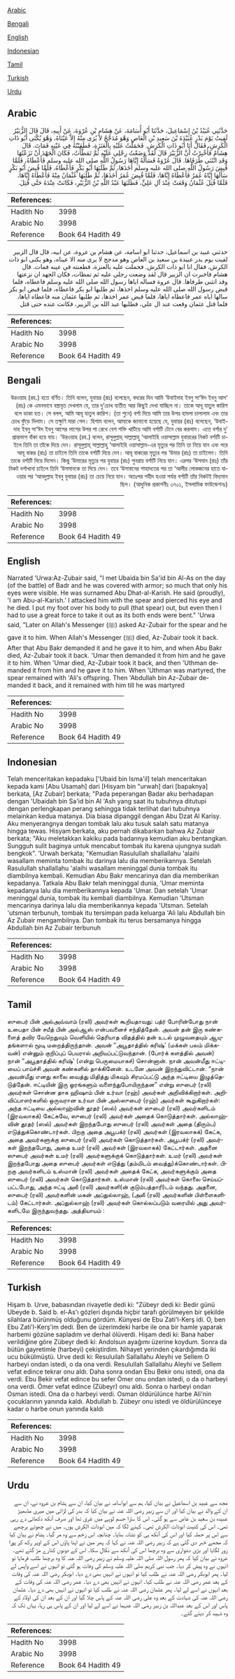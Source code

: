 [Arabic](#arabic)

[Bengali](#bengali)

[English](#english)

[Indonesian](#indonesian)

[Tamil](#tamil)

[Turkish](#turkish)

[Urdu](#urdu)

## Arabic


<div dir="rtl" lang="ar" style={{fontSize:'larger',backgroundColor:'#f8f9fa',padding:20}}>
حَدَّثَنِي عُبَيْدُ بْنُ إِسْمَاعِيلَ، حَدَّثَنَا أَبُو أُسَامَةَ، عَنْ هِشَامِ بْنِ عُرْوَةَ، عَنْ أَبِيهِ، قَالَ قَالَ الزُّبَيْرُ لَقِيتُ يَوْمَ بَدْرٍ عُبَيْدَةَ بْنَ سَعِيدِ بْنِ الْعَاصِ وَهْوَ مُدَجَّجٌ لاَ يُرَى مِنْهُ إِلاَّ عَيْنَاهُ، وَهْوَ يُكْنَى أَبُو ذَاتِ الْكَرِشِ، فَقَالَ أَنَا أَبُو ذَاتِ الْكَرِشِ‏.‏ فَحَمَلْتُ عَلَيْهِ بِالْعَنَزَةِ، فَطَعَنْتُهُ فِي عَيْنِهِ فَمَاتَ‏.‏ قَالَ هِشَامٌ فَأُخْبِرْتُ أَنَّ الزُّبَيْرَ قَالَ لَقَدْ وَضَعْتُ رِجْلِي عَلَيْهِ ثُمَّ تَمَطَّأْتُ، فَكَانَ الْجَهْدَ أَنْ نَزَعْتُهَا وَقَدِ انْثَنَى طَرَفَاهَا‏.‏ قَالَ عُرْوَةُ فَسَأَلَهُ إِيَّاهَا رَسُولُ اللَّهِ صلى الله عليه وسلم فَأَعْطَاهُ، فَلَمَّا قُبِضَ رَسُولُ اللَّهِ صلى الله عليه وسلم أَخَذَهَا، ثُمَّ طَلَبَهَا أَبُو بَكْرٍ فَأَعْطَاهُ، فَلَمَّا قُبِضَ أَبُو بَكْرٍ سَأَلَهَا إِيَّاهُ عُمَرُ فَأَعْطَاهُ إِيَّاهَا، فَلَمَّا قُبِضَ عُمَرُ أَخَذَهَا، ثُمَّ طَلَبَهَا عُثْمَانُ مِنْهُ فَأَعْطَاهُ إِيَّاهَا، فَلَمَّا قُتِلَ عُثْمَانُ وَقَعَتْ عِنْدَ آلِ عَلِيٍّ، فَطَلَبَهَا عَبْدُ اللَّهِ بْنُ الزُّبَيْرِ، فَكَانَتْ عِنْدَهُ حَتَّى قُتِلَ‏.‏
</div>
<div style={{backgroundColor:'#f8f9fa',padding:20, marginBottom: 10}}><table> <thead> <tr> <th>References:</th> <th></th> </tr> </thead> <tbody><tr><td>Hadith No</td><td>3998</td></tr><tr><td>Arabic No</td><td>3998</td></tr><tr><td>Reference</td><td>Book 64 Hadith 49</td></tr></tbody></table></div>


<div dir="rtl" lang="ar" style={{fontSize:'larger',backgroundColor:'#f8f9fa',padding:20}}>
حدثني عبيد بن اسماعيل، حدثنا ابو اسامة، عن هشام بن عروة، عن ابيه، قال قال الزبير لقيت يوم بدر عبيدة بن سعيد بن العاص وهو مدجج لا يرى منه الا عيناه، وهو يكنى ابو ذات الكرش، فقال انا ابو ذات الكرش. فحملت عليه بالعنزة، فطعنته في عينه فمات. قال هشام فاخبرت ان الزبير قال لقد وضعت رجلي عليه ثم تمطات، فكان الجهد ان نزعتها وقد انثنى طرفاها. قال عروة فساله اياها رسول الله صلى الله عليه وسلم فاعطاه، فلما قبض رسول الله صلى الله عليه وسلم اخذها، ثم طلبها ابو بكر فاعطاه، فلما قبض ابو بكر سالها اياه عمر فاعطاه اياها، فلما قبض عمر اخذها، ثم طلبها عثمان منه فاعطاه اياها، فلما قتل عثمان وقعت عند ال علي، فطلبها عبد الله بن الزبير، فكانت عنده حتى قتل
</div>
<div style={{backgroundColor:'#f8f9fa',padding:20, marginBottom: 10}}><table> <thead> <tr> <th>References:</th> <th></th> </tr> </thead> <tbody><tr><td>Hadith No</td><td>3998</td></tr><tr><td>Arabic No</td><td>3998</td></tr><tr><td>Reference</td><td>Book 64 Hadith 49</td></tr></tbody></table></div>

## Bengali


<div dir="rtl" lang="bn" style={{fontSize:'larger',backgroundColor:'#f8f9fa',padding:20}}>
‘উরওয়াহ (রহ.) হতে বর্ণিত। তিনি বলেন, যুবায়র (রাঃ) বলেছেন, বদরের দিন আমি ‘উবাইদাহ ইবনু সা‘ঈদ ইবনু আস (রাঃ) কে এমনভাবে বস্ত্রাবৃত দেখলাম যে, তার দু’চোখ ব্যতীত আর কিছুই দেখা যাচ্ছিল না। তাকে আবূ যাতুল কারিশ বলে ডাকা হত। সে বলল, আমি আবূ যাতুল কারিশ। (তা শুনে) বর্শা দিয়ে আমি তার উপর হামলা চালালাম এবং তার চোখ ফুঁড়ে দিলাম। সে তক্ষুণি মারা গেল। হিশাম বলেন, আমাকে জানানো হয়েছে যে, যুবায়র (রাঃ) বলেছেন, ‘উবাইদাহ ইবনু সা‘ঈদ ইবনু আসের লাশের উপর পা রেখে বেশ শক্তি খাটিয়ে আমি বর্শাটি টেনে বের করলাম। এতে বর্শার দু’ প্রান্তভাগ বাঁকা হয়ে যায়। ‘উরওয়াহ (রহ.) বলেন, রাসূলুল্লাহ্ সাল্লাল্লাহু ‘আলাইহি ওয়াসাল্লাম যুবায়রের নিকট বর্শাটি চাইলে তিনি তা তাঁকে দিয়ে দেন। রাসূলুল্লাহ্ সাল্লাল্লাহু ‘আলাইহি ওয়াসাল্লাম-এর মৃত্যুর পর তিনি তা নিয়ে যান এবং পরে আবূ বাকর (রাঃ) তা চাইলে তিনি তাকে বর্শাটি দিয়ে দেন। আবূ বাকরের মৃত্যুর পর ‘উমার (রাঃ) তা চাইলেন। তিনি তাকে বর্শাটি দিয়ে দিলেন। কিন্তু ‘উমারের মৃত্যুর পর যুবায়র (রাঃ) পুনরায় বর্শাটি নিয়ে যান। এরপর ‘উসমান (রাঃ) তাঁর নিকট বর্শাখানা চাইলে তিনি ‘উসমানকে তা দিয়ে দেন। তবে ‘উসমানের শাহাদতের পর তা ‘আলীর লোকজনের হাতে যাওয়ার পর ‘আবদুল্লাহ ইবনু যুবায়র (রাঃ) তা চেয়ে নিয়ে যান। অতঃপর শহীদ হওয়া পর্যন্ত বর্শাটি তাঁর নিকটই বিদ্যমান ছিল। (আধুনিক প্রকাশনীঃ ৩৭০১, ইসলামিক ফাউন্ডেশনঃ)
</div>
<div style={{backgroundColor:'#f8f9fa',padding:20, marginBottom: 10}}><table> <thead> <tr> <th>References:</th> <th></th> </tr> </thead> <tbody><tr><td>Hadith No</td><td>3998</td></tr><tr><td>Arabic No</td><td>3998</td></tr><tr><td>Reference</td><td>Book 64 Hadith 49</td></tr></tbody></table></div>

## English


<div dir="ltr" lang="en" style={{fontSize:'larger',backgroundColor:'#f8f9fa',padding:20}}>
Narrated 'Urwa:Az-Zubair said, "I met Ubaida bin Sa'id bin Al-As on the day (of the battle) of Badr and he was covered with armor; so much that only his eyes were visible. He was surnamed Abu Dhat-al-Karish. He said (proudly), 'I am Abu-al-Karish.' I attacked him with the spear and pierced his eye and he died. I put my foot over his body to pull (that spear) out, but even then I had to use a great force to take it out as its both ends were bent." 'Urwa said, "Later on Allah's Messenger (ﷺ) asked Az-Zubair for the spear and he gave it to him. When Allah's Messenger (ﷺ) died, Az-Zubair took it back. After that Abu Bakr demanded it and he gave it to him, and when Abu Bakr died, Az-Zubair took it back. 'Umar then demanded it from him and he gave it to him. When 'Umar died, Az-Zubair took it back, and then 'Uthman demanded it from him and he gave it to him. When 'Uthman was martyred, the spear remained with 'Ali's offspring. Then 'Abdullah bin Az-Zubair demanded it back, and it remained with him till he was martyred
</div>
<div style={{backgroundColor:'#f8f9fa',padding:20, marginBottom: 10}}><table> <thead> <tr> <th>References:</th> <th></th> </tr> </thead> <tbody><tr><td>Hadith No</td><td>3998</td></tr><tr><td>Arabic No</td><td>3998</td></tr><tr><td>Reference</td><td>Book 64 Hadith 49</td></tr></tbody></table></div>

## Indonesian


<div dir="ltr" lang="id" style={{fontSize:'larger',backgroundColor:'#f8f9fa',padding:20}}>
Telah menceritakan kepadaku ['Ubaid bin Isma'il] telah menceritakan kepada kami [Abu Usamah] dari [Hisyam bin "urwah] dari [bapaknya] berkata, [Az Zubair] berkata; "Pada peperangan Badar aku berhadapan dengan 'Ubaidah bin Sa'id bin Al 'Ash yang saat itu tubuhnya ditutupi dengan perlengkapan perang sehingga tidak terlihat dari tubuhnya melainkan kedua matanya. Dia biasa dipanggil dengan Abu Dzat Al Karisy. Aku menyerangnya dengan tombak lalu aku tusuk salah satu matanya hingga tewas. Hisyam berkata, aku pernah dikabarkan bahwa Az Zubair berkata; "Aku meletakkan kakiku pada badannya kemudian aku bentangkan. Sungguh sulit baginya untuk mencabut tombak itu karena ujungnya sudah bengkok". 'Urwah berkata; "Kemudian Rasulullah shallallahu 'alaihi wasallam meminta tombak itu darinya lalu dia memberikannya. Setelah Rasulullah shallallahu 'alaihi wasallam meninggal dunia tombak itu diambilnya kembali. Kemudian Abu Bakr mencarinya dan dia memberikan kepadanya. Tatkala Abu Bakr telah meninggal dunia, 'Umar meminta kepadanya lalu dia memberikannya kepada 'Umar. Dan setelah 'Umar meninggal dunia, tombak itu kembali diambilnya. Kemudian 'Utsman mencarinya darinya lalu dia memberikannya kepada 'Utsman. Setelah 'utsman terbunuh, tombak itu tersimpan pada keluarga 'Ali lalu Abdullah bin Az Zubair mengambilnya. Dan tombak itu terus bersamanya hingga Abdullah bin Az Zubair terbunuh
</div>
<div style={{backgroundColor:'#f8f9fa',padding:20, marginBottom: 10}}><table> <thead> <tr> <th>References:</th> <th></th> </tr> </thead> <tbody><tr><td>Hadith No</td><td>3998</td></tr><tr><td>Arabic No</td><td>3998</td></tr><tr><td>Reference</td><td>Book 64 Hadith 49</td></tr></tbody></table></div>

## Tamil


<div dir="ltr" lang="ta" style={{fontSize:'larger',backgroundColor:'#f8f9fa',padding:20}}>
ஸுபைர் பின் அல்அவ்வாம் (ரலி) அவர்கள் கூறியதாவது: பத்ர் போரின்போது நான் உபைதா பின் சயீத் பின் அல்ஆஸ் என்பவனைச் சந்தித்தேன். அவன் தன் இரு கண்களைத் தவிர வேறெதுவும் வெளியில் தெரியாத விதத்தில் தன் உடல் முழுவதையும் ஆயுதங்களால் மூடி மறைத்திருந்தான். அவன் “அபூதாத்தில் கரிஷ்' (மக்கள் பலம் மிக்கவன்) என்னும் குறிப்புப் பெயரால் அறியப்பட்டுவந்தான். (போர்க் களத்தில் அவன்) நான் “அபூதாத்தில் கரிஷ்' (என்று பெருமையாகச்) சொன்னான். நான் அவன்மீது ஈட்டியைப் பாய்ச்சி அவன் கண்களில் தாக்கினேன். உடனே அவன் இறந்துவிட்டான். “நான் அவன்மீது எனது காலை வைத்து மிதித்து மிகவும் சிரமப்பட்டு அந்த ஈட்டியை இழுத்தெடுத்தேன். ஈட்டியின் இரு ஓரங்களும் வளைந்துபோயிருந்தன” என்று ஸுபைர் (ரலி) அவர்கள் சொன்ன தாக ஹிஷாம் பின் உர்வா (ரஹ்) அவர்கள் அறிவிக்கிறார்கள். அறிவிப்பாளர்களில் ஒருவரான உர்வா பின் அஸ்ஸுபைர் (ரஹ்) அவர்கள் கூறுகிறார்கள்: அந்த ஈட்டியை அல்லாஹ்வின் தூதர் (ஸல்) அவர்கள் ஸுபைர் (ரலி) அவர்களிடம் (இரவலாகக்) கேட்கவே, ஸுபைர் (ரலி) அவர்கள் அதைக் கொடுத்தார்கள். அல்லாஹ்வின் தூதர் (ஸல்) அவர்கள் இறந்தபோது ஸுபைர் (ரலி) அவர்கள் அதை (திரும்ப) எடுத்துக்கொண்டார்கள். பிறகு அதை அபூபக்ர் (ரலி) அவர்கள் (இரவலாகக்) கேட்க, அதை அவர்களுக்கு ஸுபைர் (ரலி) அவர்கள் கொடுத்தார்கள். அபூபக்ர் (ரலி) அவர்கள் இறந்தபோது, அதை உமர் (ரலி) அவர்கள் (இரவலாகக்) கேட்டார்கள். அதனை ஸுபைர் அவர்கள் உமர் (ரலி) அவர்களுக்குக் கொடுத்தார்கள். உமர் (ரலி) அவர்கள் இறந்தபோது அதை ஸுபைர் அவர்கள் எடுத்து (தம்மிடம் வைத்து)க்கொண்டார்கள். பிறகு அவர்களிடம் உஸ்மான் (ரலி) அவர்கள் அதைக் கேட்க, அவர்களுக்கும் அதை ஸுபைர் (ரலி) அவர்கள் கொடுத்தார்கள். உஸ்மான் (ரலி) அவர்கள் கொலை செய்யப்பட்டபோது, அந்த ஈட்டி அலீ (ரலி) அவர்களி(ன் குடும்பத்தாரி)டம் வந்தது. அதனை, ஸுபைர் (ரலி) அவர்களின் மகன் அப்துல்லாஹ், (அலீ (ரலி) அவர்களின் பிள்ளைகளிடம்) கேட்டார்கள். அப்துல்லாஹ் (ரலி) அவர்கள் கொல்லப்படும் வரையில் அது அவர்களிடமே இருந்துவந்தது. அத்தியாயம் :
</div>
<div style={{backgroundColor:'#f8f9fa',padding:20, marginBottom: 10}}><table> <thead> <tr> <th>References:</th> <th></th> </tr> </thead> <tbody><tr><td>Hadith No</td><td>3998</td></tr><tr><td>Arabic No</td><td>3998</td></tr><tr><td>Reference</td><td>Book 64 Hadith 49</td></tr></tbody></table></div>

## Turkish


<div dir="ltr" lang="tr" style={{fontSize:'larger',backgroundColor:'#f8f9fa',padding:20}}>
Hişam b. Urve, babasından rivayetle dedi ki: "Zübeyr dedi ki: Bedir günü Ubeyde b. Said b. el-As'ı gözleri dışında hiçbir tarafı görülmeyen bir şekilde silahlara bürünmüş olduğunu gördüm. Künyesi de Ebu Zati'l-Kerş idi. O, ben Ebu Zati'l-Kerş'im dedi. Ben de üzerimdeki harbe ile ona bir hamle yaparak harbemi gözüne sapladım ve derhal ölüverdi. Hişam dedi ki: Bana haber verildiğine göre Zübeyr dedi ki: Andolsun ayağımı üzerine koydum. Sonra da bütün gayretimle (harbeyi) çekiştirdim. Nihayet yerinden çıkardığımda iki ucu bükülmüştü. Urve dedi ki: Resuluilah Sallallahu Aleyhi ve Sellem O harbeyi ondan istedi, o da ona verdi. Resulullah Sallallahu Aleyhi ve Sellem vefat edince tekrar onu aldı. Daha sonra ondan Ebu Bekir onu istedi, ona da verdi. Ebu Bekir vefat edince bu sefer Ömer onu ondan istedi, o da o harbeyi ona verdi. Ömer vefat edince (Zübeyr) onu aldı. Sonra o harbeyi ondan Osman istedi. Ona da o harbeyi verdi. Osman öldürülünce harbe Ali'nin çocuklarının yanında kaldı. Abdullah b. Zübeyr onu istedi ve öldürülünceye kadar o harbe onun yanında kaldı
</div>
<div style={{backgroundColor:'#f8f9fa',padding:20, marginBottom: 10}}><table> <thead> <tr> <th>References:</th> <th></th> </tr> </thead> <tbody><tr><td>Hadith No</td><td>3998</td></tr><tr><td>Arabic No</td><td>3998</td></tr><tr><td>Reference</td><td>Book 64 Hadith 49</td></tr></tbody></table></div>

## Urdu


<div dir="rtl" lang="ur" style={{fontSize:'larger',backgroundColor:'#f8f9fa',padding:20}}>
مجھ سے عبید بن اسماعیل نے بیان کیا، ہم سے ابواسامہ نے بیان کیا، ان سے ہشام بن عروہ نے، ان سے ان کے والد نے بیان کیا اور ان سے زبیر رضی اللہ عنہ نے بیان کیا کہ بدر کی لڑائی میں میری مڈبھیڑ عبیدہ بن سعید بن عاص سے ہو گئی۔ اس کا سارا جسم لوہے میں غرق تھا اور صرف آنکھ دکھائی دے رہی تھی۔ اس کی کنیت ابوذات الکرش تھی۔ کہنے لگا کہ میں ابوذات الکرش ہوں۔ میں نے چھوٹے برچھے سے اس پر حملہ کیا اور اس کی آنکھ ہی کو نشانہ بنایا۔ چنانچہ اس زخم سے وہ مر گیا۔ ہشام نے بیان کیا کہ مجھے خبر دی گئی ہے کہ زبیر رضی اللہ عنہ نے کہا کہ پھر میں نے اپنا پاؤں اس کے اوپر رکھ کر پورا زور لگایا اور بڑی دشواری سے وہ برچھا اس کی آنکھ سے نکال سکا۔ اس کے دونوں کنارے مڑ گئے تھے۔ عروہ نے بیان کیا کہ پھر رسول اللہ صلی اللہ علیہ وسلم نے زبیر رضی اللہ عنہ کا وہ برچھا طلب فرمایا تو انہوں نے وہ پیش کر دیا۔ جب نبی کریم صلی اللہ علیہ وسلم کی وفات ہو گئی تو انہوں نے اسے واپس لے لیا۔ پھر ابوبکر رضی اللہ عنہ نے طلب کیا تو انہوں نے انہیں بھی دے دیا۔ ابوبکر رضی اللہ عنہ کی وفات کے بعد عمر رضی اللہ عنہ نے طلب کیا۔ انہوں نے انہیں بھی دے دیا۔ عمر رضی اللہ عنہ کی وفات کے بعد انہوں نے اسے لے لیا۔ پھر عثمان رضی اللہ عنہ نے طلب کیا تو انہوں نے انہیں بھی دے دیا۔ عثمان رضی اللہ عنہ کی شہادت کے بعد وہ علی رضی اللہ عنہ کے پاس چلا گیا اور ان کے بعد ان کی اولاد کے پاس اور اس کے بعد عبداللہ بن زبیر رضی اللہ عنہما نے اسے لے لیا اور ان کے پاس ہی رہا، یہاں تک کہ وہ شہید کر دیئے گئے۔
</div>
<div style={{backgroundColor:'#f8f9fa',padding:20, marginBottom: 10}}><table> <thead> <tr> <th>References:</th> <th></th> </tr> </thead> <tbody><tr><td>Hadith No</td><td>3998</td></tr><tr><td>Arabic No</td><td>3998</td></tr><tr><td>Reference</td><td>Book 64 Hadith 49</td></tr></tbody></table></div>